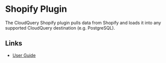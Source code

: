 # Shopify Plugin

The CloudQuery Shopify plugin pulls data from Shopify and loads it into any supported CloudQuery destination (e.g. PostgreSQL).

## Links

- [User Guide](https://docs.cloudquery.io/docs/plugins/sources/shopify/overview)
